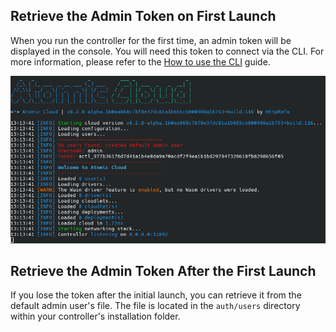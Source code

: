 ## Retrieve the Admin Token on First Launch

When you run the controller for the first time, an admin token will be displayed in the console. You will need this token to connect via the CLI. For more information, please refer to the [How to use the CLI](https://httprafa.github.io/atomic-cloud/usage/cli/index.md) guide.

![First Startup](images/first_startup.png)



## Retrieve the Admin Token After the First Launch

If you lose the token after the initial launch, you can retrieve it from the default admin user's file. The file is located in the `auth/users` directory within your controller's installation folder.